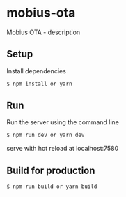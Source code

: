 # mobius-ota
Mobius OTA - description

## Setup
Install dependencies

```bash
$ npm install or yarn
```

## Run
Run the server using the command line

```bash
$ npm run dev or yarn dev
```
serve with hot reload at localhost:7580

## Build for production

```bash
$ npm run build or yarn build
```

